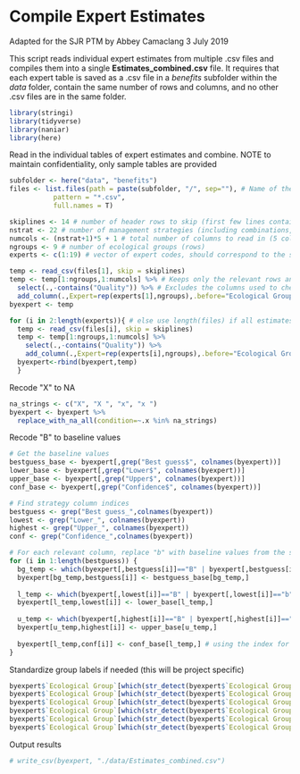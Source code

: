 Compile Expert Estimates
================
Adapted for the SJR PTM by Abbey Camaclang
3 July 2019

This script reads individual expert estimates from multiple .csv files and compiles them into a single **Estimates\_combined.csv** file. It requires that each expert table is saved as a .csv file in a *benefits* subfolder within the *data* folder, contain the same number of rows and columns, and no other .csv files are in the same folder.

``` r
library(stringi)
library(tidyverse)
library(naniar)
library(here)
```

Read in the individual tables of expert estimates and combine. NOTE to maintain confidentiality, only sample tables are provided

``` r
subfolder <- here("data", "benefits")
files <- list.files(path = paste(subfolder, "/", sep=""), # Name of the subfolder in working directory that contains the files
           pattern = "*.csv", 
           full.names = T)

skiplines <- 14 # number of header rows to skip (first few lines contain worksheet instructions which are not needed)
nstrat <- 22 # number of management strategies (including combinations, but excluding baseline)
numcols <- (nstrat+1)*5 + 1 # total number of columns to read in (5 columns for each strategy and the baseline [Best guess, Lower, Upper, Confidence, and a Quality check column], plus 1 column for group names)
ngroups <- 9 # number of ecological groups (rows)
experts <- c(1:19) # vector of expert codes, should correspond to the same order as in 'files'

temp <- read_csv(files[1], skip = skiplines) 
temp <- temp[1:ngroups,1:numcols] %>% # Keeps only the relevant rows and columns 
  select(.,-contains("Quality")) %>% # Excludes the columns used to check data quality
  add_column(.,Expert=rep(experts[1],ngroups),.before="Ecological Group") # add a column for expert code
byexpert <- temp

for (i in 2:length(experts)){ # else use length(files) if all estimates are available
  temp <- read_csv(files[i], skip = skiplines)
  temp <- temp[1:ngroups,1:numcols] %>%
    select(.,-contains("Quality")) %>%
    add_column(.,Expert=rep(experts[i],ngroups),.before="Ecological Group")
  byexpert<-rbind(byexpert,temp)
  }
```

Recode "X" to NA

``` r
na_strings <- c("X", "X ", "x", "x ")
byexpert <- byexpert %>% 
  replace_with_na_all(condition=~.x %in% na_strings)
```

Recode "B" to baseline values

``` r
# Get the baseline values
bestguess_base <- byexpert[,grep("Best guess$", colnames(byexpert))]
lower_base <- byexpert[,grep("Lower$", colnames(byexpert))]
upper_base <- byexpert[,grep("Upper$", colnames(byexpert))]
conf_base <- byexpert[,grep("Confidence$", colnames(byexpert))]

# Find strategy column indices
bestguess <- grep("Best guess_",colnames(byexpert))
lowest <- grep("Lower_", colnames(byexpert))
highest <- grep("Upper_", colnames(byexpert))
conf <- grep("Confidence_",colnames(byexpert))

# For each relevant column, replace "b" with baseline values from the same row
for (i in 1:length(bestguess)) {
  bg_temp <- which(byexpert[,bestguess[i]]=="B" | byexpert[,bestguess[i]]=="b")
  byexpert[bg_temp,bestguess[i]] <- bestguess_base[bg_temp,]
  
  l_temp <- which(byexpert[,lowest[i]]=="B" | byexpert[,lowest[i]]=="b")
  byexpert[l_temp,lowest[i]] <- lower_base[l_temp,]
  
  u_temp <- which(byexpert[,highest[i]]=="B" | byexpert[,highest[i]]=="b")
  byexpert[u_temp,highest[i]] <- upper_base[u_temp,]
  
  byexpert[l_temp,conf[i]] <- conf_base[l_temp,] # using the index for lower as some may have been left blank/NA
}
```

Standardize group labels if needed (this will be project specific)

``` r
byexpert$`Ecological Group`[which(str_detect(byexpert$`Ecological Group`, "Mature Forest Species")==1)] <- "Mature Forest and Peatland Species"
byexpert$`Ecological Group`[which(str_detect(byexpert$`Ecological Group`, "Mature Forest/ Peatland Species")==1)] <- "Mature Forest and Peatland Species"
byexpert$`Ecological Group`[which(str_detect(byexpert$`Ecological Group`, "Mature Forest/Peatland Species")==1)] <- "Mature Forest and Peatland Species"
byexpert$`Ecological Group`[which(str_detect(byexpert$`Ecological Group`, "Grassland/Open Habitat species")==1)] <- "Grassland, Open, or Agricult Assoc"
byexpert$`Ecological Group`[which(str_detect(byexpert$`Ecological Group`, "Grassland or Open Habitat Species")==1)] <- "Grassland, Open, or Agricult Assoc"
byexpert$`Ecological Group`[which(str_detect(byexpert$`Ecological Group`, "Forest Openings and Young Forest")==1)] <- "Forest Openings and Young Forest Species"
```

Output results

``` r
# write_csv(byexpert, "./data/Estimates_combined.csv")
```
